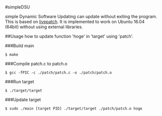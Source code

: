 #simpleDSU

simple Dynamic Software Updating can update without exiting the program.
This is based on [livepatch](http://ukai.jp/Software/livepatch/). 
It is implemented to work on Ubuntu 16.04 (64bit) without using external libraries.

##Usage
how to update function 'hoge' in 'target' using 'patch'.

###Build main

```shell
$ make
```

###Compile patch.c to patch.o 

```shell
$ gcc -fPIC -c ./patch/patch.c -o ./patch/patch.o
```

###Run target

```shell
$ ./target/target
```

###Update target

```shell
$ sudo ./main [target PID] ./target/target ./patch/patch.o hoge
```


